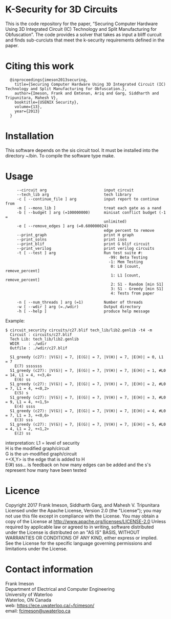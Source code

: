 # K-Security for 3D Circuits
This is the code repository for the paper, “Securing Computer Hardware Using 3D Integrated Circuit (IC) Technology and Split Manufacturing for Obfuscation”. The code provides a solver that takes as input a bliff curcuit and finds sub-curciuts that meet the k-security requirements defined in the paper.


# Citing this work
      @inproceedings{imeson2013securing,
        title={Securing Computer Hardware Using 3D Integrated Circuit (IC) Technology and Split Manufacturing for Obfuscation.},
        author={Imeson, Frank and Emtenan, Ariq and Garg, Siddharth and Tripunitara, Mahesh V},
        booktitle={USENIX Security},
        volume={13},
        year={2013}
      }


# Installation
This software depends on the sis circuit tool. It must be installed into the directory ~/bin. To compile the software type make.


# Usage
```
     --circuit arg                         input circuit
     --tech_lib arg                        tech library
     -c [ --continue_file ] arg            input report to continue from
     -m [ --mono_lib ]                     treat each gate as a nand
     -b [ --budget ] arg (=100000000)      minisat conflict budget (-1 = 
                                           unlimited)
     -e [ --remove_edges ] arg (=0.600000024)
                                           edge percent to remove
     --print_graph                         print H graph
     --print_solns                         print isos
     --print_blif                          print G blif circuit
     --print_verilog                       print verilog circuits
     -t [ --test ] arg                     Run test suite #: 
                                             -99: Beta Testing 
                                             -1: Mem Testing 
                                              0: L0 [count, remove_percent] 
                                              1: L1 [count, remove_percent] 
                                              2: S1 - Random [min S1] 
                                              3: S1 - Greedy [min S1] 
                                              4: Tests from paper

     -n [ --num_threads ] arg (=1)         Number of threads
     -w [ --wdir ] arg (=./wdir)           Output directory
     -h [ --help ]                         produce help message
```
Example:
```
$ circuit_security circuits/c27.blif tech_lib/lib2.genlib -t4 -m
  Circuit : circuits/c27.blif
  Tech Lib: tech_lib/lib2.genlib
  WDIR    : ./wdir
  Outfile : ./wdir/c27.blif

  S1_greedy (c27): |V(G)| = 7, |E(G)| = 7, |V(H)| = 7, |E(H)| = 0, L1 = 7
    E(7) sssssss
  S1_greedy (c27): |V(G)| = 7, |E(G)| = 7, |V(H)| = 7, |E(H)| = 1, #L0 = 14, L1 = 4, +<3,4>
    E(6) ss
  S1_greedy (c27): |V(G)| = 7, |E(G)| = 7, |V(H)| = 7, |E(H)| = 2, #L0 = 7, L1 = 4, +<0,2>
    E(5) s
  S1_greedy (c27): |V(G)| = 7, |E(G)| = 7, |V(H)| = 7, |E(H)| = 3, #L0 = 9, L1 = 4, +<1,5>
    E(4) ssss
  S1_greedy (c27): |V(G)| = 7, |E(G)| = 7, |V(H)| = 7, |E(H)| = 4, #L0 = 7, L1 = 3, +<0,6>
    E(3) sss
  S1_greedy (c27): |V(G)| = 7, |E(G)| = 7, |V(H)| = 7, |E(H)| = 5, #L0 = 4, L1 = 2, +<1,2>
    E(2) ss
```    
interpretation:
 L1 = level of security  
 H is the modified graph/circuit  
 G is the un-modified graph/circuit  
 +<X,Y> is the edge that is added to H  
 E(#) sss... is feedback on how many edges can be added and the s's represent how many have been tested  


# Licence
Copyright 2017 Frank Imeson, Siddharth Garg, and Mahesh V. Tripunitara
Licensed under the Apache License, Version 2.0 (the "License");
you may not use this file except in compliance with the License.
You may obtain a copy of the License at http://www.apache.org/licenses/LICENSE-2.0
Unless required by applicable law or agreed to in writing, software
distributed under the License is distributed on an "AS IS" BASIS,
WITHOUT WARRANTIES OR CONDITIONS OF ANY KIND, either express or implied.
See the License for the specific language governing permissions and
limitations under the License.


# Contact information
Frank Imeson  
Department of Electrical and Computer Engineering  
University of Waterloo  
Waterloo, ON Canada  
web: https://ece.uwaterloo.ca/~fcimeson/  
email: fcimeson@uwaterloo.ca  
